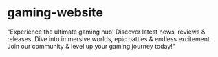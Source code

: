# gaming-website
"Experience the ultimate gaming hub! Discover latest news, reviews &amp; releases. Dive into immersive worlds, epic battles &amp; endless excitement. Join our community &amp; level up your gaming journey today!"
